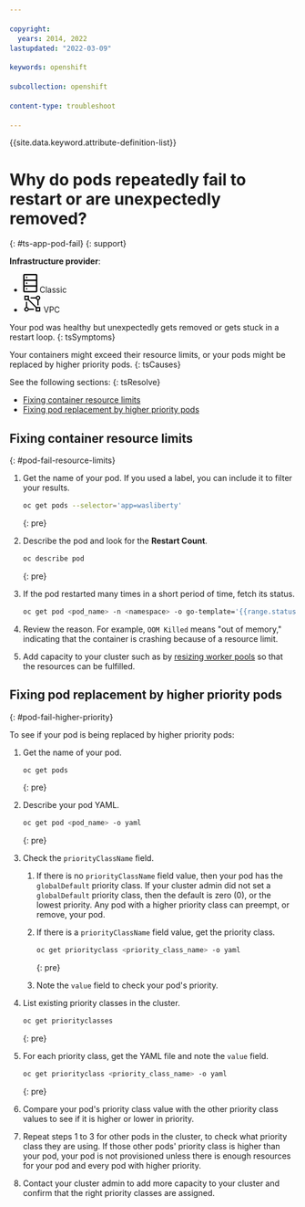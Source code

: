 ```yaml
---

copyright: 
  years: 2014, 2022
lastupdated: "2022-03-09"

keywords: openshift

subcollection: openshift

content-type: troubleshoot

---
```


{{site.data.keyword.attribute-definition-list}}


# Why do pods repeatedly fail to restart or are unexpectedly removed?
{: #ts-app-pod-fail}
{: support}

**Infrastructure provider**:
* ![Classic infrastructure provider icon.](images/icon-classic-2.svg) Classic
* ![VPC infrastructure provider icon.](images/icon-vpc-2.svg) VPC


Your pod was healthy but unexpectedly gets removed or gets stuck in a restart loop.
{: tsSymptoms}


Your containers might exceed their resource limits, or your pods might be replaced by higher priority pods.
{: tsCauses}


See the following sections:
{: tsResolve}

* [Fixing container resource limits](#pod-fail-resource-limits)
* [Fixing pod replacement by higher priority pods](#pod-fail-higher-priority)



## Fixing container resource limits
{: #pod-fail-resource-limits}

1. Get the name of your pod. If you used a label, you can include it to filter your results.
    ```sh
    oc get pods --selector='app=wasliberty'
    ```
    {: pre}

2. Describe the pod and look for the **Restart Count**.
    ```sh
    oc describe pod
    ```
    {: pre}

3. If the pod restarted many times in a short period of time, fetch its status.
    ```sh
    oc get pod <pod_name> -n <namespace> -o go-template='{{range.status.containerStatuses}}{{"Container Name: "}}{{.name}}{{"\r\nLastState: "}}{{.lastState}}{{end}}'
    ```
4. Review the reason. For example, `OOM Killed` means "out of memory," indicating that the container is crashing because of a resource limit.
5. Add capacity to your cluster such as by [resizing worker pools](/docs/containers?topic=containers-add_workers) so that the resources can be fulfilled.



## Fixing pod replacement by higher priority pods
{: #pod-fail-higher-priority}

To see if your pod is being replaced by higher priority pods:
1. Get the name of your pod.

    ```sh
    oc get pods
    ```
    {: pre}

2. Describe your pod YAML.

    ```sh
    oc get pod <pod_name> -o yaml
    ```
    {: pre}

3. Check the `priorityClassName` field.

    1. If there is no `priorityClassName` field value, then your pod has the `globalDefault` priority class. If your cluster admin did not set a `globalDefault` priority class, then the default is zero (0), or the lowest priority. Any pod with a higher priority class can preempt, or remove, your pod.

    2. If there is a `priorityClassName` field value, get the priority class.

        ```sh
        oc get priorityclass <priority_class_name> -o yaml
        ```
        {: pre}

    3. Note the `value` field to check your pod's priority.

4. List existing priority classes in the cluster.

    ```sh
    oc get priorityclasses
    ```
    {: pre}

5. For each priority class, get the YAML file and note the `value` field.

    ```sh
    oc get priorityclass <priority_class_name> -o yaml
    ```
    {: pre}

6. Compare your pod's priority class value with the other priority class values to see if it is higher or lower in priority.

7. Repeat steps 1 to 3 for other pods in the cluster, to check what priority class they are using. If those other pods' priority class is higher than your pod, your pod is not provisioned unless there is enough resources for your pod and every pod with higher priority.

8. Contact your cluster admin to add more capacity to your cluster and confirm that the right priority classes are assigned.








